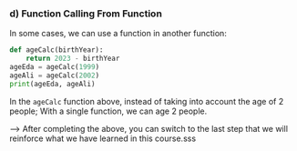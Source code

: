 ### d) Function Calling From Function
In some cases, we can use a function in another function:
```python
def ageCalc(birthYear):
    return 2023 - birthYear
ageEda = ageCalc(1999)
ageAli = ageCalc(2002)
print(ageEda, ageAli)
```
In the ``ageCalc`` function above, instead of taking into account the age of 2 people; With a single function, we can age 2 people.

--> After completing the above, you can switch to the last step that we will reinforce what we have learned in this course.sss